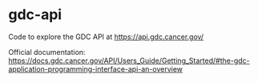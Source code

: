 # gdc-api
Code to explore the GDC API at https://api.gdc.cancer.gov/

Official documentation: https://docs.gdc.cancer.gov/API/Users_Guide/Getting_Started/#the-gdc-application-programming-interface-api-an-overview

